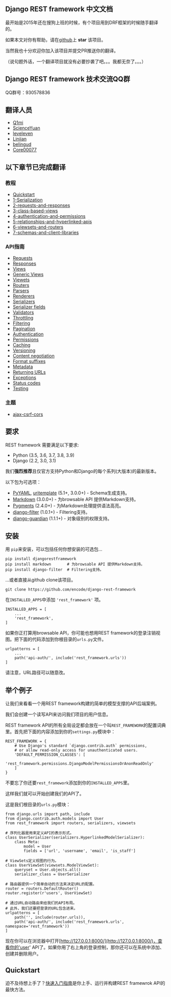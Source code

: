 ## Django REST framework 中文文档

最开始是2015年还在搜狗上班的时候，有个项目用到DRF框架的时候随手翻译的。

如果本文对你有帮助，请在[github](https://github.com/Q1mi/Django-REST-framework-documentation/tree/master/)上 **star** 该项目。

当然我也十分欢迎你加入该项目并提交PR推送你的翻译。

（说句题外话，一个翻译项目就没有必要抄袭了吧。。。我都无奈了。。。）

## Django REST framework 技术交流QQ群

QQ群号：930578836

## 翻译人员

* [Q1mi](https://github.com/Q1mi)
* [ScienceYuan](https://github.com/ScienceYuan)
* [leveleven](https://github.com/leveleven)
* [Liniian](https://github.com/Liniian)
* [belingud](https://github.com/belingud)
* [Core00077](https://github.com/Core00077)

## 以下章节已完成翻译

### 教程

* [Quickstart](/Django-REST-framework-documentation/tutorial/quickstart_zh/)
* [1-Serialization](/Django-REST-framework-documentation/tutorial/1-serialization_zh/)
* [2-requests-and-responses](/Django-REST-framework-documentation/tutorial/2-requests-and-responses_zh/)
* [3-class-based-views](/Django-REST-framework-documentation/tutorial/3-class-based-views_zh/)
* [4-authentication-and-permissions](/Django-REST-framework-documentation/tutorial/4-authentication-and-permissions_zh/)
* [5-relationships-and-hyperlinked-apis](/Django-REST-framework-documentation/tutorial/5-relationships-and-hyperlinked-apis_zh/)
* [6-viewsets-and-routers](/Django-REST-framework-documentation/tutorial/6-viewsets-and-routers_zh/)
* [7-schemas-and-client-libraries](/Django-REST-framework-documentation/tutorial/7-schemas-and-client-libraries_zh/)

### API指南

* [Requests](/Django-REST-framework-documentation/api-guide/requests_zh/)
* [Responses](/Django-REST-framework-documentation/api-guide/responses_zh/)
* [Views](/Django-REST-framework-documentation/api-guide/views_zh/)
* [Generic Views](/Django-REST-framework-documentation/api-guide/generic-views_zh/)
* [Viewets](/Django-REST-framework-documentation/api-guide/viewsets_zh/)
* [Routers](/Django-REST-framework-documentation/api-guide/routers_zh/)
* [Parsers](/Django-REST-framework-documentation/api-guide/parsers_zh/)
* [Renderers](/Django-REST-framework-documentation/api-guide/renderers_zh/)
* [Serializers](/Django-REST-framework-documentation/api-guide/serializers_zh/)
* [Serializer fields](/Django-REST-framework-documentation/api-guide/fields_zh/)
* [Validators](/Django-REST-framework-documentation/api-guide/validators_zh/)
* [Throttling](/Django-REST-framework-documentation/api-guide/throttling_zh/)
* [Filtering](/Django-REST-framework-documentation/api-guide/filtering_zh/)
* [Pagination](/Django-REST-framework-documentation/api-guide/pagination_zh/)
* [Authentication](/Django-REST-framework-documentation/api-guide/authentication_zh/)
* [Permissions](/Django-REST-framework-documentation/api-guide/permissions_zh/)
* [Caching](/Django-REST-framework-documentation/api-guide/caching_zh/)
* [Versioning](/Django-REST-framework-documentation/api-guide/versioning_zh/)
* [Content negotiation](/Django-REST-framework-documentation/api-guide/content-negotiation_zh/)
* [Format suffixes](/Django-REST-framework-documentation/api-guide/format-suffixes_zh/)
* [Metadata](/Django-REST-framework-documentation/api-guide/metadata_zh/)
* [Returning URLs](/Django-REST-framework-documentation/api-guide/reverse_zh/)
* [Exceptions](/Django-REST-framework-documentation/api-guide/exceptions_zh/)
* [Status codes](/Django-REST-framework-documentation/api-guide/status-codes_zh/)
* [Testing](/Django-REST-framework-documentation/api-guide/testing_zh/)

### 主题

* [ajax-csrf-cors](/Django-REST-framework-documentation/topics/ajax-csrf-cors_zh/)

## 要求

REST framework 需要满足以下要求:

* Python (3.5, 3.6, 3.7, 3.8, 3.9)
* Django (2.2, 3.0, 3.1)

我们**强烈推荐**且仅官方支持Python和Django的每个系列(大版本)的最新版本。

以下包为可选项：

* [PyYAML][pyyaml], [uritemplate][uriteemplate] (5.1+, 3.0.0+) - Schema生成支持。
* [Markdown][markdown] (3.0.0+) - 为browsable API 提供Markdown支持。
* [Pygments][pygments] (2.4.0+) - 为Markdown处理提供语法高亮。
* [django-filter][django-filter] (1.0.1+) - Filtering支持。
* [django-guardian][django-guardian] (1.1.1+) - 对象级别的权限支持。

## 安装

用 `pip`来安装，可以包括任何你想安装的可选包…

    pip install djangorestframework
    pip install markdown       # 为browsable API 提供Markdown支持。
    pip install django-filter  # Filtering支持。

...或者直接从github clone该项目。

    git clone https://github.com/encode/django-rest-framework

在`INSTALLED_APPS`中添加 `'rest_framework'` 项。

    INSTALLED_APPS = [
        ...
        'rest_framework',
    ]

如果你正打算用browsable API，你可能也想用REST framework的登录注销视图。把下面的代码添加到你根目录的`urls.py`文件。

    urlpatterns = [
        ...
        path('api-auth/', include('rest_framework.urls'))
    ]

请注意，URL路径可以随意改。

## 举个例子

让我们来看看一个用REST framework构建的简单的模型支撑的API后端案例。

我们会创建一个读写API来访问我们项目的用户信息。

REST framework API的所有全局设定都会放在一个叫`REST_FRAMEWORK`的配置词典里。首先把下面的内容添加到你的`settings.py`模块中：

    REST_FRAMEWORK = {
        # Use Django's standard `django.contrib.auth` permissions,
        # or allow read-only access for unauthenticated users.
        'DEFAULT_PERMISSION_CLASSES': [
            'rest_framework.permissions.DjangoModelPermissionsOrAnonReadOnly'
        ]
    }

不要忘了你还要`rest_framework`添加到你的`INSTALLED_APPS`里。

这样我们就可以开始创建我们的API了。

这是我们根目录的`urls.py`模块：

    from django.urls import path, include
    from django.contrib.auth.models import User
    from rest_framework import routers, serializers, viewsets
    
    # 序列化器是用来定义API的表示形式。
    class UserSerializer(serializers.HyperlinkedModelSerializer):
        class Meta:
            model = User
            fields = ['url', 'username', 'email', 'is_staff']
    
    # ViewSets定义视图的行为。
    class UserViewSet(viewsets.ModelViewSet):
        queryset = User.objects.all()
        serializer_class = UserSerializer
    
    # 路由器提供一个简单自动的方法来决定URL的配置。
    router = routers.DefaultRouter()
    router.register(r'users', UserViewSet)
    
    # 通过URL自动路由来给我们的API布局。
    # 此外，我们还要把登录的URL包含进来。
    urlpatterns = [
        path('', include(router.urls)),
        path('api-auth/', include('rest_framework.urls', namespace='rest_framework'))
    ]

现在你可以在浏览器中打开[http://127.0.0.1:8000/](http://127.0.0.1:8000/)，查看你的'user' API了。如果你用了右上角的登录控制，那你还可以在系统中添加、创建并删除用户。

## Quickstart

迫不及待想上手了？[快速入门指南][quickstart]是你上手、运行并构建REST framewrok API的最快方法。

[pyyaml]: https://pypi.org/project/PyYAML/
[uriteemplate]: https://pypi.org/project/uritemplate/
[markdown]: https://pypi.org/project/Markdown/
[pygments]: https://pypi.org/project/Pygments/
[django-filter]: https://pypi.org/project/django-filter/
[django-guardian]: https://github.com/django-guardian/django-guardian
[quickstart]: tutorial/quickstart_zh.md